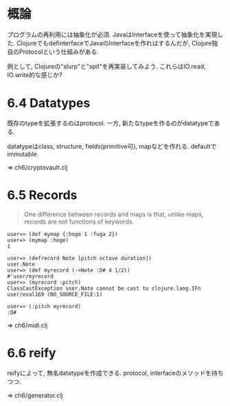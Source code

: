 概論
===========================

プログラムの再利用には抽象化が必須.
JavaはInterfaceを使って抽象化を実現した. ClojureでもdefinterfaceでJavaのInterfaceを作れはするんだが,
Clojure独自のProtocolという仕組みがある.

例として, Clojureの"slurp"と"spit"を再実装してみよう. これらはIO.read, IO.write的な感じか?


6.4 Datatypes
==========================

既存のtypeを拡張するのはprotocol.
一方, 新たなtypeを作るのがdatatypeである.

datatypeはclass, structure, fields(primitive可), mapなどを作れる. defaultでimmutable.

=> ch6/cryptovault.clj

6.5 Records
==========================

> One difference between records and maps is that, unlike maps, records are not functions of keywords.

    user=> (def mymap {:hoge 1 :fuga 2})
    user=> (mymap :hoge)
    1

    user=> (defrecord Note [pitch octave duration])
    user.Note
    user=> (def myrecord (->Note :D# 4 1/2))
    #'user/myrecord
    user=> (myrecord :pitch)
    ClassCastException user.Note cannot be cast to clojure.lang.IFn  user/eval169 (NO_SOURCE_FILE:1)

    user=> (:pitch myrecord)
    :D#

=> ch6/midi.clj


6.6 reify
===========================

reifyによって, 無名datatypeを作成できる. protocol, interfaceのメソッドを持ちつつ.

=> ch6/generator.clj

